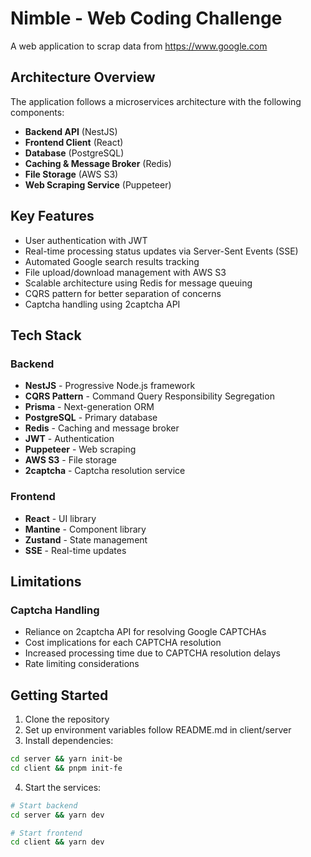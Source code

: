 # Nimble - Web Coding Challenge

A web application to scrap data from https://www.google.com

## Architecture Overview

The application follows a microservices architecture with the following components:

- **Backend API** (NestJS)
- **Frontend Client** (React)
- **Database** (PostgreSQL)
- **Caching & Message Broker** (Redis)
- **File Storage** (AWS S3)
- **Web Scraping Service** (Puppeteer)

## Key Features

- User authentication with JWT
- Real-time processing status updates via Server-Sent Events (SSE)
- Automated Google search results tracking
- File upload/download management with AWS S3
- Scalable architecture using Redis for message queuing
- CQRS pattern for better separation of concerns
- Captcha handling using 2captcha API

## Tech Stack

### Backend
- **NestJS** - Progressive Node.js framework
- **CQRS Pattern** - Command Query Responsibility Segregation
- **Prisma** - Next-generation ORM
- **PostgreSQL** - Primary database
- **Redis** - Caching and message broker
- **JWT** - Authentication
- **Puppeteer** - Web scraping
- **AWS S3** - File storage
- **2captcha** - Captcha resolution service

### Frontend
- **React** - UI library
- **Mantine** - Component library
- **Zustand** - State management
- **SSE** - Real-time updates

## Limitations

### Captcha Handling
- Reliance on 2captcha API for resolving Google CAPTCHAs
- Cost implications for each CAPTCHA resolution
- Increased processing time due to CAPTCHA resolution delays
- Rate limiting considerations

## Getting Started

1. Clone the repository
2. Set up environment variables follow README.md in client/server 
3. Install dependencies:
```bash
cd server && yarn init-be
cd client && pnpm init-fe
```

4. Start the services:
```bash
# Start backend
cd server && yarn dev

# Start frontend
cd client && yarn dev
```

